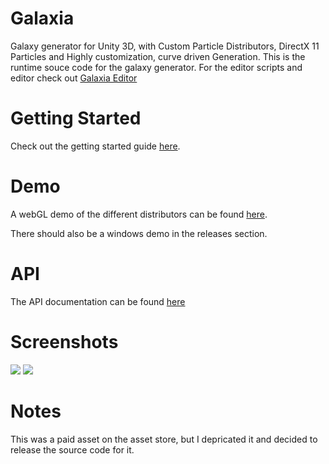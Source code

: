 # Galaxia
Galaxy generator for Unity 3D, with Custom Particle Distributors, DirectX 11 Particles and Highly customization, curve driven Generation.
This is the runtime souce code for the galaxy generator. For the editor scripts and editor check out [Galaxia Editor](https://github.com/simeonradivoev/Galaxia-Editor)

# Getting Started
Check out the getting started guide [here](https://galaxia.simeonradivoev.com/getting_started.php).

# Demo
A webGL demo of the different distributors can be found [here](https://galaxia.simeonradivoev.com/WebGl/).

There should also be a windows demo in the releases section. 

# API
The API documentation can be found [here](https://galaxia.simeonradivoev.com/api/html/e7999a8b-177c-82fe-da7e-09cadc6b0933.htm) 

# Screenshots
![](https://simeonradivoev.com/storage/app/uploads/public/584/c6b/458/584c6b45867f3757829528.png)
![](https://simeonradivoev.com/storage/app/uploads/public/584/c6b/490/584c6b49039c1265761730.png)

# Notes
This was a paid asset on the asset store, but I depricated it and decided to release the source code for it.
